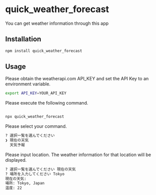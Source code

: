 # quick_weather_forecast

You can get weather information through this app

## Installation

```sh
npm install quick_weather_forecast
```

## Usage

Please obtain the weatherapi.com API_KEY and set the API Key to an environment variable.

```sh
export API_KEY=YOUR_API_KEY
```

Please execute the following command.

```sh

npx quick_weather_forecast
```

Please select your command.

```sh
? 選択一覧を選んでください
❯ 現在の天気 
  天気予報 
```

Please input location. The weather information for that location will be displayed.

```sh
? 選択一覧を選んでください 現在の天気
? 場所を入力してください Tokyo
現在の天気:
場所: Tokyo, Japan
温度: 22
```
